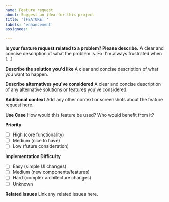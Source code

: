 ```yaml
---
name: Feature request
about: Suggest an idea for this project
title: '[FEATURE] '
labels: 'enhancement'
assignees: ''

---
```


**Is your feature request related to a problem? Please describe.**
A clear and concise description of what the problem is. Ex. I'm always frustrated when [...]

**Describe the solution you'd like**
A clear and concise description of what you want to happen.

**Describe alternatives you've considered**
A clear and concise description of any alternative solutions or features you've considered.

**Additional context**
Add any other context or screenshots about the feature request here.

**Use Case**
How would this feature be used? Who would benefit from it?

**Priority**
- [ ] High (core functionality)
- [ ] Medium (nice to have)
- [ ] Low (future consideration)

**Implementation Difficulty**
- [ ] Easy (simple UI changes)
- [ ] Medium (new components/features)
- [ ] Hard (complex architecture changes)
- [ ] Unknown

**Related Issues**
Link any related issues here.
